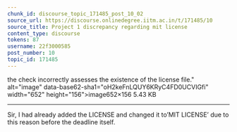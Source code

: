 ```yaml
---
chunk_id: discourse_topic_171485_post_10_02
source_url: https://discourse.onlinedegree.iitm.ac.in/t/171485/10
source_title: Project 1 discrepancy regarding mit license
content_type: discourse
tokens: 87
username: 22f3000585
post_number: 10
topic_id: 171485
---
```


 the check incorrectly assesses the existence of the license file." alt="image" data-base62-sha1="oH2keFnLQUY6KRyC4FD0UCVIGfi" width="652" height="156">image652×156 5.43 KB

---

Sir, I had already added the LICENSE and changed it to’MIT LICENSE’ due to this reason before the deadline itself.
